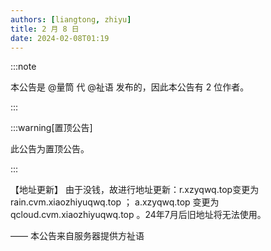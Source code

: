 ```yaml
---
authors: [liangtong, zhiyu]
title: 2 月 8 日
date: 2024-02-08T01:19
---
```


:::note

本公告是 @量筒 代 @祉语 发布的，因此本公告有 2 位作者。

:::

:::warning[置顶公告]

此公告为置顶公告。

:::

【地址更新】 由于没钱，故进行地址更新：r.xzyqwq.top变更为rain.cvm.xiaozhiyuqwq.top ； a.xzyqwq.top 变更为 qcloud.cvm.xiaozhiyuqwq.top 。24年7月后旧地址将无法使用。

—— 本公告来自服务器提供方祉语
